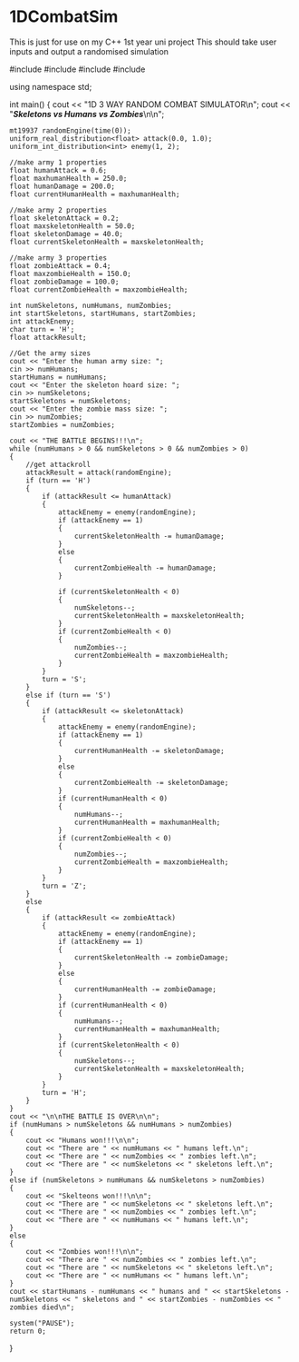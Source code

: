 # 1DCombatSim
This is just for use on my C++ 1st year uni project
This should take user inputs and output a randomised simulation


#include <iostream>
#include <string>
#include <random>
#include <ctime>

using namespace std;

int main()
{
	cout << "1D 3 WAY RANDOM COMBAT SIMULATOR\n";
	cout << "***Skeletons vs Humans vs Zombies***\n\n";


	mt19937 randomEngine(time(0));
	uniform_real_distribution<float> attack(0.0, 1.0);
	uniform_int_distribution<int> enemy(1, 2);

	//make army 1 properties
	float humanAttack = 0.6;
	float maxhumanHealth = 250.0;
	float humanDamage = 200.0;
	float currentHumanHealth = maxhumanHealth;

	//make army 2 properties
	float skeletonAttack = 0.2;
	float maxskeletonHealth = 50.0;
	float skeletonDamage = 40.0;
	float currentSkeletonHealth = maxskeletonHealth;

	//make army 3 properties
	float zombieAttack = 0.4;
	float maxzombieHealth = 150.0;
	float zombieDamage = 100.0;
	float currentZombieHealth = maxzombieHealth;

	int numSkeletons, numHumans, numZombies;
	int startSkeletons, startHumans, startZombies;
	int attackEnemy;
	char turn = 'H';
	float attackResult;

	//Get the army sizes
	cout << "Enter the human army size: ";
	cin >> numHumans;
	startHumans = numHumans;
	cout << "Enter the skeleton hoard size: ";
	cin >> numSkeletons;
	startSkeletons = numSkeletons;
	cout << "Enter the zombie mass size: ";
	cin >> numZombies;
	startZombies = numZombies;

	cout << "THE BATTLE BEGINS!!!\n";
	while (numHumans > 0 && numSkeletons > 0 && numZombies > 0)
	{
		//get attackroll
		attackResult = attack(randomEngine);
		if (turn == 'H')
		{
			if (attackResult <= humanAttack)
			{
				attackEnemy = enemy(randomEngine);
				if (attackEnemy == 1)
				{
					currentSkeletonHealth -= humanDamage;
				}
				else
				{
					currentZombieHealth -= humanDamage;
				}

				if (currentSkeletonHealth < 0)
				{
					numSkeletons--;
					currentSkeletonHealth = maxskeletonHealth;
				}
				if (currentZombieHealth < 0)
				{
					numZombies--;
					currentZombieHealth = maxzombieHealth;
				}
			}
			turn = 'S';
		}
		else if (turn == 'S')
		{
			if (attackResult <= skeletonAttack)
			{
				attackEnemy = enemy(randomEngine);
				if (attackEnemy == 1)
				{
					currentHumanHealth -= skeletonDamage;
				}
				else
				{
					currentZombieHealth -= skeletonDamage;
				}
				if (currentHumanHealth < 0)
				{
					numHumans--;
					currentHumanHealth = maxhumanHealth;
				}
				if (currentZombieHealth < 0)
				{
					numZombies--;
					currentZombieHealth = maxzombieHealth;
				}
			}
			turn = 'Z';
		}
		else
		{
			if (attackResult <= zombieAttack)
			{
				attackEnemy = enemy(randomEngine);
				if (attackEnemy == 1)
				{
					currentSkeletonHealth -= zombieDamage;
				}
				else
				{
					currentHumanHealth -= zombieDamage;
				}
				if (currentHumanHealth < 0)
				{
					numHumans--;
					currentHumanHealth = maxhumanHealth;
				}
				if (currentSkeletonHealth < 0)
				{
					numSkeletons--;
					currentSkeletonHealth = maxskeletonHealth;
				}
			}
			turn = 'H';
		}
	}
	cout << "\n\nTHE BATTLE IS OVER\n\n";
	if (numHumans > numSkeletons && numHumans > numZombies)
	{
		cout << "Humans won!!!\n\n";
		cout << "There are " << numHumans << " humans left.\n";
		cout << "There are " << numZombies << " zombies left.\n";
		cout << "There are " << numSkeletons << " skeletons left.\n";
	}
	else if (numSkeletons > numHumans && numSkeletons > numZombies)
	{
		cout << "Skelteons won!!!\n\n";
		cout << "There are " << numSkeletons << " skeletons left.\n";
		cout << "There are " << numZombies << " zombies left.\n";
		cout << "There are " << numHumans << " humans left.\n";
	}
	else
	{
		cout << "Zombies won!!!\n\n";
		cout << "There are " << numZombies << " zombies left.\n";
		cout << "There are " << numSkeletons << " skeletons left.\n";
		cout << "There are " << numHumans << " humans left.\n";
	}
	cout << startHumans - numHumans << " humans and " << startSkeletons - numSkeletons << " skeletons and " << startZombies - numZombies << " zombies died\n";

	system("PAUSE");
	return 0;
}
